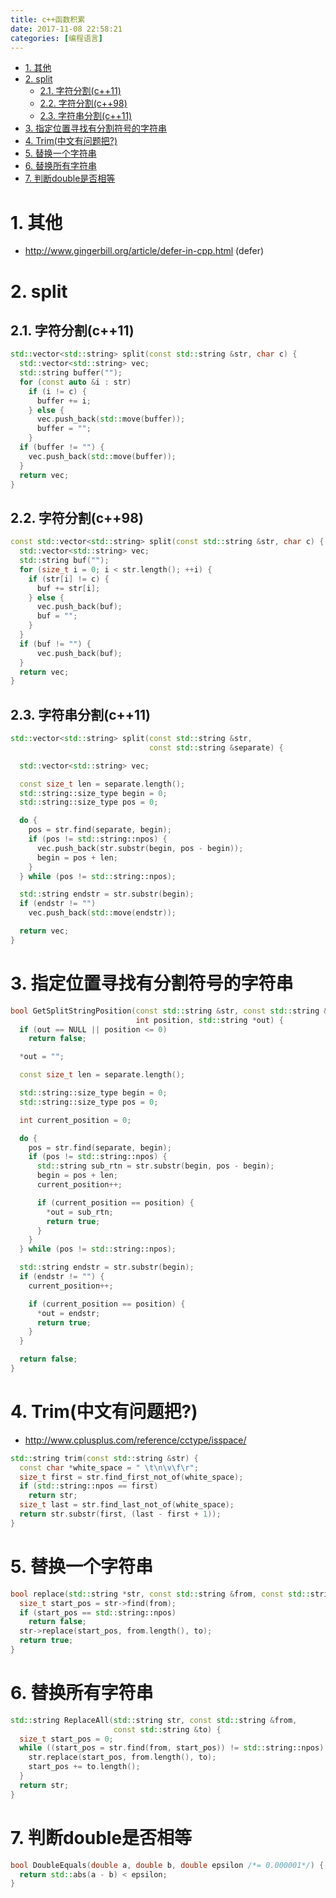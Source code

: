 ```yaml
---
title: c++函数积累
date: 2017-11-08 22:58:21
categories: [编程语言]
---
```


<!-- TOC -->

- [1. 其他](#1-其他)
- [2. split](#2-split)
    - [2.1. 字符分割(c++11)](#21-字符分割c11)
    - [2.2. 字符分割(c++98)](#22-字符分割c98)
    - [2.3. 字符串分割(c++11)](#23-字符串分割c11)
- [3. 指定位置寻找有分割符号的字符串](#3-指定位置寻找有分割符号的字符串)
- [4. Trim(中文有问题把?)](#4-trim中文有问题把)
- [5. 替换一个字符串](#5-替换一个字符串)
- [6. 替换所有字符串](#6-替换所有字符串)
- [7. 判断double是否相等](#7-判断double是否相等)

<!-- /TOC -->


<a id="markdown-1-其他" name="1-其他"></a>
# 1. 其他 

* http://www.gingerbill.org/article/defer-in-cpp.html (defer)

<a id="markdown-2-split" name="2-split"></a>
# 2. split

<a id="markdown-21-字符分割c11" name="21-字符分割c11"></a>
## 2.1. 字符分割(c++11)
```c++
std::vector<std::string> split(const std::string &str, char c) {
  std::vector<std::string> vec;
  std::string buffer("");
  for (const auto &i : str)
    if (i != c) {
      buffer += i;
    } else {
      vec.push_back(std::move(buffer));
      buffer = "";
    }
  if (buffer != "") {
    vec.push_back(std::move(buffer));
  }
  return vec;
}
```

<a id="markdown-22-字符分割c98" name="22-字符分割c98"></a>
## 2.2. 字符分割(c++98)
```c++
const std::vector<std::string> split(const std::string &str, char c) {
  std::vector<std::string> vec;
  std::string buf("");
  for (size_t i = 0; i < str.length(); ++i) {
    if (str[i] != c) {
      buf += str[i];
    } else {
      vec.push_back(buf);
      buf = "";
    }
  }
  if (buf != "") {
      vec.push_back(buf);
  }
  return vec;
}
```

<a id="markdown-23-字符串分割c11" name="23-字符串分割c11"></a>
## 2.3. 字符串分割(c++11)

```c++
std::vector<std::string> split(const std::string &str,
                               const std::string &separate) {

  std::vector<std::string> vec;

  const size_t len = separate.length();
  std::string::size_type begin = 0;
  std::string::size_type pos = 0;

  do {
    pos = str.find(separate, begin);
    if (pos != std::string::npos) {
      vec.push_back(str.substr(begin, pos - begin));
      begin = pos + len;
    }
  } while (pos != std::string::npos);

  std::string endstr = str.substr(begin);
  if (endstr != "")
    vec.push_back(std::move(endstr));

  return vec;
}
```

<a id="markdown-3-指定位置寻找有分割符号的字符串" name="3-指定位置寻找有分割符号的字符串"></a>
# 3. 指定位置寻找有分割符号的字符串
```c++
bool GetSplitStringPosition(const std::string &str, const std::string &separate,
                            int position, std::string *out) {
  if (out == NULL || position <= 0)
    return false;

  *out = "";

  const size_t len = separate.length();

  std::string::size_type begin = 0;
  std::string::size_type pos = 0;

  int current_position = 0;

  do {
    pos = str.find(separate, begin);
    if (pos != std::string::npos) {
      std::string sub_rtn = str.substr(begin, pos - begin);
      begin = pos + len;
      current_position++;

      if (current_position == position) {
        *out = sub_rtn;
        return true;
      }
    }
  } while (pos != std::string::npos);

  std::string endstr = str.substr(begin);
  if (endstr != "") {
    current_position++;

    if (current_position == position) {
      *out = endstr;
      return true;
    }
  }

  return false;
}
```

<a id="markdown-4-trim中文有问题把" name="4-trim中文有问题把"></a>
# 4. Trim(中文有问题把?)
* http://www.cplusplus.com/reference/cctype/isspace/
```c++
std::string trim(const std::string &str) {
  const char *white_space = " \t\n\v\f\r";
  size_t first = str.find_first_not_of(white_space);
  if (std::string::npos == first)
    return str;
  size_t last = str.find_last_not_of(white_space);
  return str.substr(first, (last - first + 1));
}
```

<a id="markdown-5-替换一个字符串" name="5-替换一个字符串"></a>
# 5. 替换一个字符串

```c++
bool replace(std::string *str, const std::string &from, const std::string &to) {
  size_t start_pos = str->find(from);
  if (start_pos == std::string::npos)
    return false;
  str->replace(start_pos, from.length(), to);
  return true;
}
```

<a id="markdown-6-替换所有字符串" name="6-替换所有字符串"></a>
# 6. 替换所有字符串

```c++
std::string ReplaceAll(std::string str, const std::string &from,
                       const std::string &to) {
  size_t start_pos = 0;
  while ((start_pos = str.find(from, start_pos)) != std::string::npos) {
    str.replace(start_pos, from.length(), to);
    start_pos += to.length();
  }
  return str;
}
```

<a id="markdown-7-判断double是否相等" name="7-判断double是否相等"></a>
# 7. 判断double是否相等

```c++
bool DoubleEquals(double a, double b, double epsilon /*= 0.000001*/) {
  return std::abs(a - b) < epsilon;
}
```
